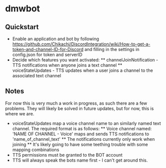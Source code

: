 # dmwbot

## Quickstart
* Enable an application and bot by following https://github.com/Chikachi/DiscordIntegration/wiki/How-to-get-a-token-and-channel-ID-for-Discord and filling in the settings in config.json for token and serverID
* Decide which features you want activated:
** channelJoinNotification - TTS notifications when anyone joins a text channel
** voiceStateUpdates - TTS updates when a user joins a channel to the associated text channel

## Notes
For now this is very much a work in progress, as such there are a few problems. They will likely be solved in future updates, but for now, this is where we are.
* voiceStateUpdates map a voice channel name to an similarly named text channel. The required format is as follows:
** Voice channel named: 'NAME OF CHANNEL - Voice' maps and sends TTS notifications to 'name_of_channel_text'
** The notifications currently only work when joining
** It's likely going to have some teething trouble with some mapping combinations
* TTS permissions must be granted to the BOT account
* TTS will always speak the bots name first - I can't get around this.
